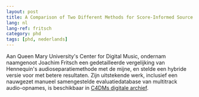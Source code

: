 ```yaml
---
layout: post
title: A Comparison of Two Different Methods for Score-Informed Source Separation
lang: nl
lang-ref: fritsch
category: phd
tags: [phd, nederlands]
---
```


Aan Queen Mary University's Center for Digital Music, ondernam naamgenoot Joachim Fritsch een gedetailleerde vergelijking van Hennequin's audioseparatiemethode met de mijne, en stelde een hybride versie voor met betere resultaten. Zijn uitstekende werk, inclusief een nauwgezet manueel samengestelde evaluatiedatabase van multitrack audio-opnames, is beschikbaar in [C4DMs digitale archief](https://c4dm.eecs.qmul.ac.uk/rdr/handle/123456789/20).
